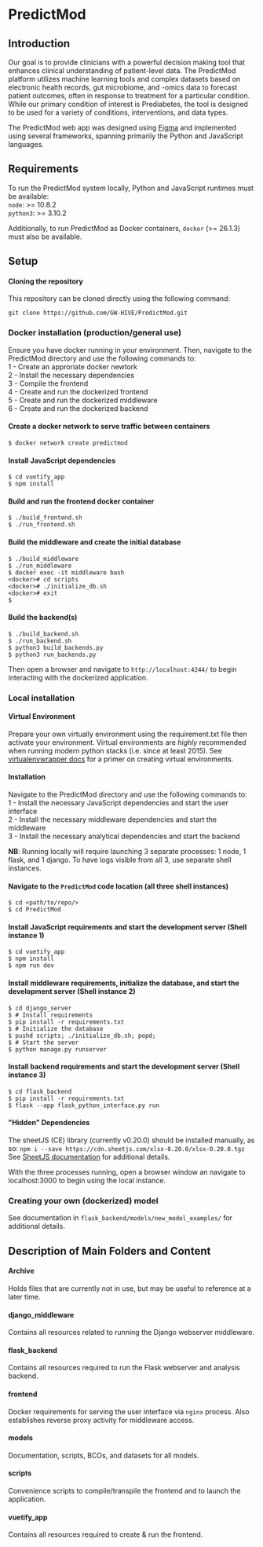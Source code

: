 # PredictMod
## Introduction
Our goal is to provide clinicians with a powerful decision making tool that enhances clinical understanding of patient-level data. The PredictMod platform utilizes machine learning tools and complex datasets based on electronic health records, gut microbiome, and -omics data to forecast patient outcomes, often in response to treatment for a particular condition. While our primary condition of interest is Prediabetes, the tool is designed to be used for a variety of conditions, interventions, and data types.

The PredictMod web app was designed using [Figma](https://www.figma.com/about/) and implemented using several frameworks, spanning primarily the Python and JavaScript languages.

## Requirements
To run the PredictMod system locally, Python and JavaScript runtimes must be available:  
`node`: >= 10.8.2  
`python3`: >= 3.10.2  

Additionally, to run PredictMod as Docker containers, `docker` (>= 26.1.3) must also be available.

## Setup
#### Cloning the repository
This repository can be cloned directly using the following command: 

```
git clone https://github.com/GW-HIVE/PredictMod.git
```

### Docker installation (production/general use)
Ensure you have docker running in your environment. Then, navigate to the PredictMod directory and use the following commands to:  
1 - Create an approriate docker newtork  
2 - Install the necessary dependencies  
3 - Compile the frontend  
4 - Create and run the dockerized frontend  
5 - Create and run the dockerized middleware  
6 - Create and run the dockerized backend  

#### Create a docker network to serve traffic between containers
```
$ docker network create predictmod
```

#### Install JavaScript dependencies
```
$ cd vuetify_app
$ npm install
```

#### Build and run the frontend docker container
```
$ ./build_frontend.sh
$ ./run_frontend.sh
```

#### Build the middleware and create the initial database
```
$ ./build_middleware
$ ./run_middleware
$ docker exec -it middleware bash
<docker># cd scripts
<docker># ./initialize_db.sh
<docker># exit
$
```
#### Build the backend(s)

```
$ ./build_backend.sh
$ ./run_backend.sh
$ python3 build_backends.py
$ python3 run_backends.py
```

Then open a browser and navigate to `http://localhost:4244/` to begin interacting with the dockerized application.

### Local installation

#### Virtual Environment
Prepare your own virtually environment using the requirement.txt file then activate your environment. Virtual environments are _highly_ recommended when running modern python stacks (i.e. since at least 2015).
See [virtualenvwrapper docs](https://virtualenvwrapper.readthedocs.io/en/latest/) for a primer on creating virtual environments.

#### Installation
Navigate to the PredictMod directory and use the following commands to:  
1 - Install the necessary JavaScript dependencies and start the user interface  
2 - Install the necessary middleware dependencies and start the middleware  
3 - Install the necessary analytical dependencies and start the backend   

**NB**: Running locally will require launching 3 separate processes: 1 node, 1 flask, and 1 django. To have logs visible from all 3, use separate shell instances.

#### Navigate to the `PredictMod` code location (all three shell instances)
```
$ cd <path/to/repo/>
$ cd PredictMod
```
#### Install JavaScript requirements and start the development server (Shell instance 1)
```
$ cd vuetify_app
$ npm install
$ npm run dev
```
#### Install middleware requirements, initialize the database, and start the development server (Shell instance 2)
```
$ cd django_server
$ # Install requirements
$ pip install -r requirements.txt
$ # Initialize the database
$ pushd scripts; ./initialize_db.sh; popd;
$ # Start the server
$ python manage.py runserver
```
#### Install backend requirements and start the development server (Shell instance 3)
```
$ cd flask_backend
$ pip install -r requirements.txt
$ flask --app flask_python_interface.py run
```

#### "Hidden" Dependencies
The sheetJS (CE) library (currently v0.20.0) should be installed manually, as so:
`npm i --save https://cdn.sheetjs.com/xlsx-0.20.0/xlsx-0.20.0.tgz`
See [SheetJS documentation](https://docs.sheetjs.com/docs/getting-started/installation/nodejs) for additional details.

With the three processes running, open a browser window an navigate to localhost:3000 to begin using the local instance.

### Creating your own (dockerized) model
See documentation in `flask_backend/models/new_model_examples/` for additional details.

## Description of Main Folders and Content

#### Archive
Holds files that are currently not in use, but may be useful to reference at a later time. 

#### django_middleware
Contains all resources related to running the Django webserver middleware.

#### flask_backend
Contains all resources required to run the Flask webserver and analysis backend.

#### frontend 
Docker requirements for serving the user interface via `nginx` process. Also establishes reverse proxy activity for middleware access.  

#### models 
Documentation, scripts, BCOs, and datasets for all models. 

#### scripts
Convenience scripts to compile/transpile the frontend and to launch the application.

#### vuetify_app
Contains all resources required to create & run the frontend.

